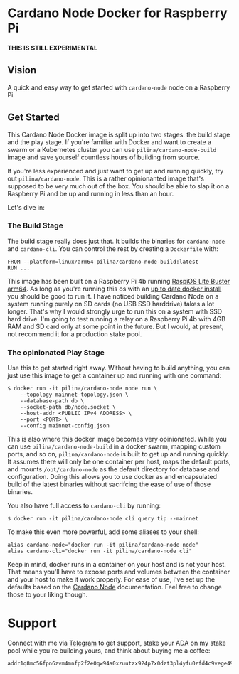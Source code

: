 # Cardano Node Docker for Raspberry Pi

**THIS IS STILL EXPERIMENTAL**

## Vision

A quick and easy way to get started with `cardano-node` node on a Raspberry Pi.

## Get Started

This Cardano Node Docker image is split up into two stages: the build stage and
the play stage. If you're familiar with Docker and want to create a swarm or a
Kubernetes cluster you can use `pilina/cardano-node-build` image and save
yourself countless hours of building from source.

If you're less experienced and just want to get up and running quickly, try out
`pilina/cardano-node`. This is a rather opinionanted image that's supposed to
be very much out of the box. You should be able to slap it on a Raspberry Pi and
be up and running in less than an hour.

Let's dive in:

### The Build Stage

The build stage really does just that. It builds the binaries for `cardano-node`
and `cardano-cli`. You can control the rest by creating a `Dockerfile` with:

```
FROM --platform=linux/arm64 pilina/cardano-node-build:latest
RUN ...
```

This image has been built on a Raspberry Pi 4b running [RaspiOS Lite Buster arm64](https://downloads.raspberrypi.org/raspios_lite_arm64/images/raspios_lite_arm64-2020-08-24/).
As long as you're running this os with an [up to date docker install](https://github.com/tstachl/dotfiles/blob/master/.config/yadm/bootstrap#L7-L11)
you should be good to run it. I have noticed building Cardano Node on a system
running purely on SD cards (no USB SSD harddrive) takes a lot longer. That's why
I would strongly urge to run this on a system with SSD hard drive. I'm going to
test running a relay on a Raspberry Pi 4b with 4GB RAM and SD card only at some
point in the future. But I would, at present, not recommend it for a production
stake pool.

### The opinionated Play Stage

Use this to get started right away. Without having to build anything, you can
just use this image to get a container up and running with one command:

```
$ docker run -it pilina/cardano-node node run \
    --topology mainnet-topology.json \
    --database-path db \
    --socket-path db/node.socket \
    --host-addr <PUBLIC IPv4 ADDRESS> \
    --port <PORT> \
    --config mainnet-config.json
```

This is also where this docker image becomes very opinionated. While you can use
`pilina/cardano-node-build` in a docker swarm, mapping custom ports, and so on,
`pilina/cardano-node` is built to get up and running quickly. It assumes there
will only be one container per host, maps the default ports, and mounts
`/opt/cardano-node` as the default directory for database and configuration.
Doing this allows you to use docker as and encapsulated build of the latest
binaries without sacrifcing the ease of use of those binaries.

You also have full access to `cardano-cli` by running:

```
$ docker run -it pilina/cardano-node cli query tip --mainnet
```

To make this even more powerful, add some aliases to your shell:

```
alias cardano-node="docker run -it pilina/cardano-node node"
alias cardano-cli="docker run -it pilina/cardano-node cli"
```

Keep in mind, docker runs in a container on your host and is not your host. That
means you'll have to expose ports and volumes between the container and your
host to make it work properly. For ease of use, I've set up the defaults based
on the [Cardano Node](https://docs.cardano.org/projects/cardano-node/en/latest/index.html)
documentation. Feel free to change those to your liking though.

# Support

Connect with me via [Telegram](https://telegram.me/thomasstachl) to get support,
stake your ADA on my stake pool while you're building yours, and think about
buying me a coffee:

```
addr1q8mc56fpn6zvm4mnfp2f2e0qw94a0xzuutzx924p7x0dzt3pl4yfu0zfd4c9vege49m777rm48tgjz4hn8lt0kh2jmts6tfv30
```
